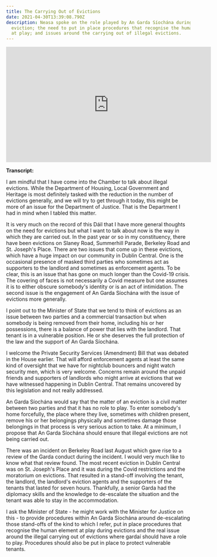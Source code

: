 ```yaml
---
title: The Carrying Out of Evictions
date: 2021-04-30T13:39:08.790Z
description: Neasa spoke on the role played by An Garda Síochána during an
  eviction; the need to put in place procedures that recognise the human element
  at play; and issues around the carrying out of illegal evictions.
---
```

<iframe width="560" height="315" src="https://www.youtube.com/embed/R1kNC1ZsfV4" title="YouTube video player" frameborder="0" allow="accelerometer; autoplay; clipboard-write; encrypted-media; gyroscope; picture-in-picture" allowfullscreen></iframe>

**Transcript:**

I am mindful that I have come into the Chamber to talk about illegal evictions. While the Department of Housing, Local Government and Heritage is most definitely tasked with the reduction in the number of evictions generally, and we will try to get through it today, this might be more of an issue for the Department of Justice. That is the Department I had in mind when I tabled this matter.

It is very much on the record of this Dáil that I have more general thoughts on the need for evictions but what I want to talk about now is the way in which they are carried out. In the past year or so in my constituency, there have been evictions on Slaney Road, Summerhill Parade, Berkeley Road and St. Joseph's Place. There are two issues that come up in these evictions, which have a huge impact on our community in Dublin Central. One is the occasional presence of masked third parties who sometimes act as supporters to the landlord and sometimes as enforcement agents. To be clear, this is an issue that has gone on much longer than the Covid-19 crisis. The covering of faces is not necessarily a Covid measure but one assumes it is to either obscure somebody's identity or is an act of intimidation. The second issue is the engagement of An Garda Síochána with the issue of evictions more generally.

I point out to the Minister of State that we tend to think of evictions as an issue between two parties and a commercial transaction but when somebody is being removed from their home, including his or her possessions, there is a balance of power that lies with the landlord. That tenant is in a vulnerable position. He or she deserves the full protection of the law and the support of An Garda Síochána.

I welcome the Private Security Services (Amendment) Bill that was debated in the House earlier. That will afford enforcement agents at least the same kind of oversight that we have for nightclub bouncers and night watch security men, which is very welcome. Concerns remain around the unpaid friends and supporters of landlords who might arrive at evictions that we have witnessed happening in Dublin Central. That remains uncovered by this legislation and not really addressed.

An Garda Síochána would say that the matter of an eviction is a civil matter between two parties and that it has no role to play. To enter somebody's home forcefully, the place where they live, sometimes with children present, remove his or her belongings physically and sometimes damage those belongings in that process is very serious action to take. At a minimum, I propose that An Garda Síochána should ensure that illegal evictions are not being carried out.

There was an incident on Berkeley Road last August which gave rise to a review of the Garda conduct during the incident. I would very much like to know what that review found. The most recent eviction in Dublin Central was on St. Joseph's Place and it was during the Covid restrictions and the moratorium on evictions. That resulted in a stand-off involving the tenant, the landlord, the landlord's eviction agents and the supporters of the tenants that lasted for seven hours. Thankfully, a senior Garda had the diplomacy skills and the knowledge to de-escalate the situation and the tenant was able to stay in the accommodation.

I ask the Minister of State - he might work with the Minister for Justice on this - to provide procedures within An Garda Síochána around de-escalating those stand-offs of the kind to which I refer, put in place procedures that recognise the human element at play during evictions and the real issue around the illegal carrying out of evictions where gardaí should have a role to play. Procedures should also be put in place to protect vulnerable tenants.